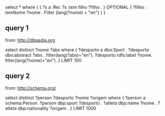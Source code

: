 select \* where {
{
?s a :Rei.
?s :tem filho ?filho .
}
OPTIONAL {
?filho : temNome ?nome .
Filter (lang(?nome) = "en")
}
}

## query 1

from: http://dbpedia.org

select distinct ?nome ?abs where {
?desporto a dbo:Sport .
?desporto dbo:abstract ?abs .
filter(lang(?abs)="en").
?desporto rdfs:label ?nome.
filter(lang(?nome)="en").
} LIMIT 100

## query 2

from: <http://schema.org/>

select distinct ?person ?desporto ?nome ?origem where {
?person a schema:Person.
?person dbp:sport ?desporto .
?atleta dbp:name ?nome .
?atleta dbp:nationality ?origem .
} LIMIT 1000
